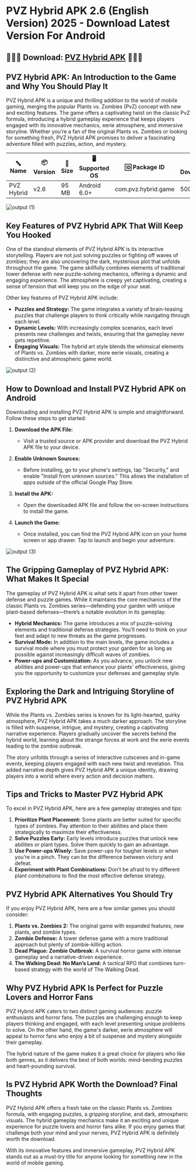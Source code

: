 # PVZ Hybrid APK 2.6 (English Version) 2025 - Download Latest Version For Android

## 🌻🌻🌻 Download: [PVZ Hybrid APK](https://bom.so/G80ueY) 🌻🌻🌻

## **PVZ Hybrid APK: An Introduction to the Game and Why You Should Play It**

PVZ Hybrid APK is a unique and thrilling addition to the world of mobile gaming, merging the popular Plants vs. Zombies (PvZ) concept with new and exciting features. The game offers a captivating twist on the classic PvZ formula, introducing a hybrid gameplay experience that keeps players engaged with its innovative mechanics, eerie atmosphere, and immersive storyline. Whether you’re a fan of the original Plants vs. Zombies or looking for something fresh, PVZ Hybrid APK promises to deliver a fascinating adventure filled with puzzles, action, and mystery.

| **🔤 Name**     | **📦 Version** | **📏 Size** | **🖥️ Supported OS** | **🆔 Package ID**      | **📥 Downloads** | **🏷️ Category**   | **🕒 Last Updated** |
|-----------------|----------------|-------------|----------------------|-----------------------|------------------|-------------------|---------------------|
| PVZ Hybrid     | v2.6           | 95 MB       | Android 6.0+         | com.pvz.hybrid.game   | 500,000+         | Strategy, Adventure | 2024-10-08          |

![output (1)](https://github.com/user-attachments/assets/3e9f4ea8-47c5-4839-a2e6-106ee0ac172c)

## **Key Features of PVZ Hybrid APK That Will Keep You Hooked**

One of the standout elements of PVZ Hybrid APK is its interactive storytelling. Players are not just solving puzzles or fighting off waves of zombies; they are also uncovering the dark, mysterious plot that unfolds throughout the game. The game skillfully combines elements of traditional tower defense with new puzzle-solving mechanics, offering a dynamic and engaging experience. The atmosphere is creepy yet captivating, creating a sense of tension that will keep you on the edge of your seat.

Other key features of PVZ Hybrid APK include:

- **Puzzles and Strategy:** The game integrates a variety of brain-teasing puzzles that challenge players to think critically while navigating through each level.
- **Dynamic Levels:** With increasingly complex scenarios, each level presents new challenges and twists, ensuring that the gameplay never gets repetitive.
- **Engaging Visuals:** The hybrid art style blends the whimsical elements of Plants vs. Zombies with darker, more eerie visuals, creating a distinctive and atmospheric game world.

![output (2)](https://github.com/user-attachments/assets/b1d50b57-683c-4cbc-97b6-b862cf75b7d8)

## **How to Download and Install PVZ Hybrid APK on Android**

Downloading and installing PVZ Hybrid APK is simple and straightforward. Follow these steps to get started:

1. **Download the APK File:**
   - Visit a trusted source or APK provider and download the PVZ Hybrid APK file to your device.

2. **Enable Unknown Sources:**
   - Before installing, go to your phone's settings, tap "Security," and enable "Install from unknown sources." This allows the installation of apps outside of the official Google Play Store.

3. **Install the APK:**
   - Open the downloaded APK file and follow the on-screen instructions to install the game.

4. **Launch the Game:**
   - Once installed, you can find the PVZ Hybrid APK icon on your home screen or app drawer. Tap to launch and begin your adventure.
  
![output (3)](https://github.com/user-attachments/assets/f43e2ee4-5552-47e1-8347-584d456b7827)

## **The Gripping Gameplay of PVZ Hybrid APK: What Makes It Special**

The gameplay of PVZ Hybrid APK is what sets it apart from other tower defense and puzzle games. While it maintains the core mechanics of the classic Plants vs. Zombies series—defending your garden with unique plant-based defenses—there’s a notable evolution in its gameplay.

- **Hybrid Mechanics:** The game introduces a mix of puzzle-solving elements and traditional defense strategies. You’ll need to think on your feet and adapt to new threats as the game progresses.
- **Survival Mode:** In addition to the main levels, the game includes a survival mode where you must protect your garden for as long as possible against increasingly difficult waves of zombies.
- **Power-ups and Customization:** As you advance, you unlock new abilities and power-ups that enhance your plants' effectiveness, giving you the opportunity to customize your defenses and gameplay style.

## **Exploring the Dark and Intriguing Storyline of PVZ Hybrid APK**

While the Plants vs. Zombies series is known for its light-hearted, quirky atmosphere, PVZ Hybrid APK takes a much darker approach. The storyline is filled with suspense, intrigue, and mystery, creating a captivating narrative experience. Players gradually uncover the secrets behind the hybrid world, learning about the strange forces at work and the eerie events leading to the zombie outbreak.

The story unfolds through a series of interactive cutscenes and in-game events, keeping players engaged with each new twist and revelation. This added narrative depth gives PVZ Hybrid APK a unique identity, drawing players into a world where every action and decision matters.

## **Tips and Tricks to Master PVZ Hybrid APK**

To excel in PVZ Hybrid APK, here are a few gameplay strategies and tips:

1. **Prioritize Plant Placement:** Some plants are better suited for specific types of zombies. Pay attention to their abilities and place them strategically to maximize their effectiveness.
2. **Solve Puzzles Early:** Early levels introduce puzzles that unlock new abilities or plant types. Solve them quickly to gain an advantage.
3. **Use Power-ups Wisely:** Save power-ups for tougher levels or when you’re in a pinch. They can be the difference between victory and defeat.
4. **Experiment with Plant Combinations:** Don’t be afraid to try different plant combinations to find the most effective defense strategy.

## **PVZ Hybrid APK Alternatives You Should Try**

If you enjoy PVZ Hybrid APK, here are a few similar games you should consider:

1. **Plants vs. Zombies 2:** The original game with expanded features, new plants, and zombie types.
2. **Zombie Defense:** A tower defense game with a more traditional approach but plenty of zombie-killing action.
3. **Dead Plague: Zombie Outbreak:** A survival horror game with intense gameplay and a narrative-driven experience.
4. **The Walking Dead: No Man’s Land:** A tactical RPG that combines turn-based strategy with the world of The Walking Dead.

## **Why PVZ Hybrid APK Is Perfect for Puzzle Lovers and Horror Fans**

PVZ Hybrid APK caters to two distinct gaming audiences: puzzle enthusiasts and horror fans. The puzzles are challenging enough to keep players thinking and engaged, with each level presenting unique problems to solve. On the other hand, the game's darker, eerie atmosphere will appeal to horror fans who enjoy a bit of suspense and mystery alongside their gameplay.

The hybrid nature of the game makes it a great choice for players who like both genres, as it delivers the best of both worlds: mind-bending puzzles and heart-pounding survival.

## **Is PVZ Hybrid APK Worth the Download? Final Thoughts**

PVZ Hybrid APK offers a fresh take on the classic Plants vs. Zombies formula, with engaging puzzles, a gripping storyline, and dark, atmospheric visuals. The hybrid gameplay mechanics make it an exciting and unique experience for puzzle lovers and horror fans alike. If you enjoy games that challenge both your mind and your nerves, PVZ Hybrid APK is definitely worth the download.

With its innovative features and immersive gameplay, PVZ Hybrid APK stands out as a must-try title for anyone looking for something new in the world of mobile gaming.
